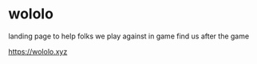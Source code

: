 # wololo
landing page to help folks we play against in game find us after the game

https://wololo.xyz
